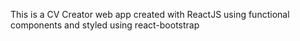 This is a CV Creator web app created with ReactJS using functional components and styled using react-bootstrap
